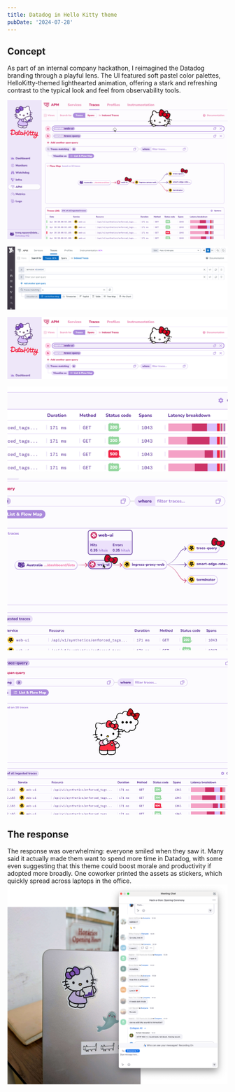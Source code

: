 ```yaml
---
title: Datadog in Hello Kitty theme
pubDate: '2024-07-28'
---
```


## Concept

As part of an internal company hackathon, I reimagined the Datadog branding through a playful lens. The UI featured soft pastel color palettes, HelloKitty-themed lighthearted animation, offering a stark and refreshing contrast to the typical look and feel from observability tools.

![Concept: Datadog UI in Hello Kitty theme](./_assets/hellokitty/datadog-hello-kitty.gif)

![Before: Query Editor UI](./_assets/hellokitty/queryeditor1.png)

![After: Query Editor UI in Hello Kitty theme](./_assets/hellokitty/queryeditor2.png)

![The details: Sad and happy HTTP status code pills](./_assets/hellokitty/statuscode.png)

![Map tooltip](./_assets/hellokitty/maptooltip.gif)

![Loading state](./_assets/hellokitty/loading.gif)

## The response

The response was overwhelming: everyone smiled when they saw it. Many said it actually made them want to spend more time in Datadog, with some even suggesting that this theme could boost morale and productivity if adopted more broadly. One coworker printed the assets as stickers, which quickly spread across laptops in the office.
![Team's reaction](./_assets/hellokitty/reaction.png)

